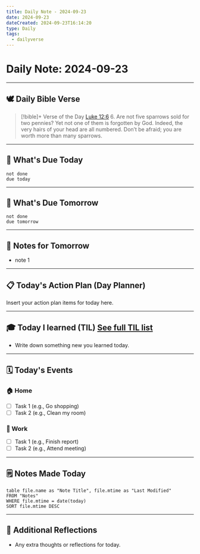 ```yaml
---
title: Daily Note - 2024-09-23
date: 2024-09-23
dateCreated: 2024-09-23T16:14:20
type: Daily
tags:
  - dailyverse
---
```


# Daily Note: 2024-09-23
 
---
## 🕊️ Daily Bible Verse
> [!bible]+ Verse of the Day [Luke 12:6](https://beta.ourmanna.com/api/v1/get?format=json&order=daily)
> 6. Are not five sparrows sold for two pennies? Yet not one of them is forgotten by God. Indeed, the very hairs of your head are all numbered. Don’t be afraid; you are worth more than many sparrows.


---
## 📆 What's Due Today
```tasks
not done
due today
```

---
## 📆 What's Due Tomorrow
```tasks
not done
due tomorrow
```

---

## 📝 Notes for Tomorrow
- note 1
---

## 📋 Today's Action Plan (Day Planner)
Insert your action plan items for today here.

---

## 🎓 Today I learned (TIL) [See full TIL list](TIL.md)
- Write down something new you learned today.

---

## 🗓️ Today's Events

### 🏠 Home
- [ ] Task 1 (e.g., Go shopping)
- [ ] Task 2 (e.g., Clean my room)

### 🏢 Work
- [ ] Task 1 (e.g., Finish report)
- [ ] Task 2 (e.g., Attend meeting)

---

## 🗒️ Notes Made Today
```dataview
table file.name as "Note Title", file.mtime as "Last Modified"
FROM "Notes"
WHERE file.mtime = date(today)
SORT file.mtime DESC
```

---

## 💭 Additional Reflections
- Any extra thoughts or reflections for today.
